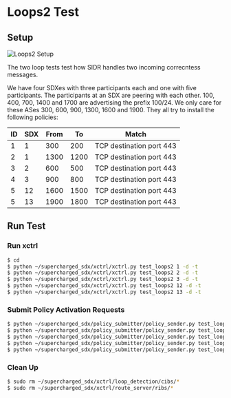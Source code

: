 # Loops2 Test

## Setup
![Loops2 Setup](https://raw.githubusercontent.com/nsg-ethz/supercharged_sdx/correctness/examples/test_loops2/setup.png)

The two loop tests test how SIDR handles two incoming correcntess messages.

We have four SDXes with three participants each and one with five participants. The participants at an SDX are peering with each other. 100, 400, 700, 1400 and 1700 are advertising the prefix 100/24. We only care for these ASes 300, 600, 900, 1300, 1600 and 1900. They all try to install the following policies:

| ID | SDX | From | To  | Match                    |
|----|-----|------|-----|--------------------------|
| 1  | 1   | 300  | 200 | TCP destination port 443 |
| 2  | 1   | 1300  | 1200 | TCP destination port 443 |
| 3  | 2   | 600  | 500 | TCP destination port 443 |
| 4  | 3   | 900  | 800 | TCP destination port 443 |
| 5  | 12  | 1600  | 1500 | TCP destination port 443 |
| 5  | 13   | 1900  | 1800 | TCP destination port 443 |


## Run Test

### Run xctrl

```bash
$ cd 
$ python ~/supercharged_sdx/xctrl/xctrl.py test_loops2 1 -d -t
$ python ~/supercharged_sdx/xctrl/xctrl.py test_loops2 2 -d -t
$ python ~/supercharged_sdx/xctrl/xctrl.py test_loops2 3 -d -t
$ python ~/supercharged_sdx/xctrl/xctrl.py test_loops2 12 -d -t
$ python ~/supercharged_sdx/xctrl/xctrl.py test_loops2 13 -d -t
```

### Submit Policy Activation Requests

```bash
$ python ~/supercharged_sdx/policy_submitter/policy_sender.py test_loops2 1
$ python ~/supercharged_sdx/policy_submitter/policy_sender.py test_loops2 2
$ python ~/supercharged_sdx/policy_submitter/policy_sender.py test_loops2 3
$ python ~/supercharged_sdx/policy_submitter/policy_sender.py test_loops2 12
$ python ~/supercharged_sdx/policy_submitter/policy_sender.py test_loops2 13
```

### Clean Up

```bash
$ sudo rm ~/supercharged_sdx/xctrl/loop_detection/cibs/*
$ sudo rm ~/supercharged_sdx/xctrl/route_server/ribs/*
```